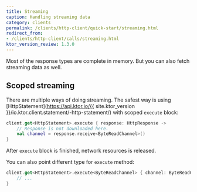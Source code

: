 ```yaml
---
title: Streaming
caption: Handling streaming data
category: clients
permalink: /clients/http-client/quick-start/streaming.html
redirect_from:
- /clients/http-client/calls/streaming.html
ktor_version_review: 1.3.0
---
```



Most of the response types are complete in memory. But you can also fetch streaming data as well.

## Scoped streaming

There are multiple ways of doing streaming. The safest way is using [HttpStatement](https://api.ktor.io/{{ site.ktor_version }}/io.ktor.client.statement/-http-statement/) with scoped `execute` block:

```kotlin
client.get<HttpStatement>.execute { response: HttpResponse ->
    // Response is not downloaded here.
    val channel = response.receive<ByteReadChannel>()
}
```

After `execute` block is finished, network resources is released.

You can also point different type for `execute` method:

```kotlin
client.get<HttpStatement>.execute<ByteReadChannel> { channel: ByteReadChannel ->
    // ...
}
```